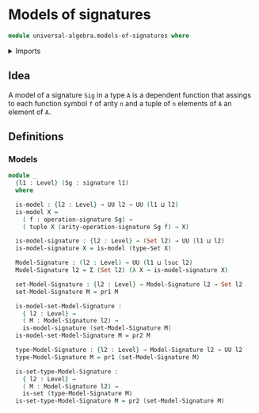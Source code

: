 # Models of signatures

```agda
module universal-algebra.models-of-signatures where
```

<details><summary>Imports</summary>

```agda
open import foundation.dependent-pair-types
open import foundation.sets
open import foundation.universe-levels

open import linear-algebra.tuples

open import universal-algebra.signatures
```

</details>

## Idea

A model of a signature `Sig` in a type `A` is a dependent function that assings
to each function symbol `f` of arity `n` and a tuple of `n` elements of `A` an
element of `A`.

## Definitions

### Models

```agda
module _
  {l1 : Level} (Sg : signature l1)
  where

  is-model : {l2 : Level} → UU l2 → UU (l1 ⊔ l2)
  is-model X =
    ( f : operation-signature Sg) →
    ( tuple X (arity-operation-signature Sg f) → X)

  is-model-signature : {l2 : Level} → (Set l2) → UU (l1 ⊔ l2)
  is-model-signature X = is-model (type-Set X)

  Model-Signature : (l2 : Level) → UU (l1 ⊔ lsuc l2)
  Model-Signature l2 = Σ (Set l2) (λ X → is-model-signature X)

  set-Model-Signature : {l2 : Level} → Model-Signature l2 → Set l2
  set-Model-Signature M = pr1 M

  is-model-set-Model-Signature :
    { l2 : Level} →
    ( M : Model-Signature l2) →
    is-model-signature (set-Model-Signature M)
  is-model-set-Model-Signature M = pr2 M

  type-Model-Signature : {l2 : Level} → Model-Signature l2 → UU l2
  type-Model-Signature M = pr1 (set-Model-Signature M)

  is-set-type-Model-Signature :
    { l2 : Level} →
    ( M : Model-Signature l2) →
    is-set (type-Model-Signature M)
  is-set-type-Model-Signature M = pr2 (set-Model-Signature M)
```
